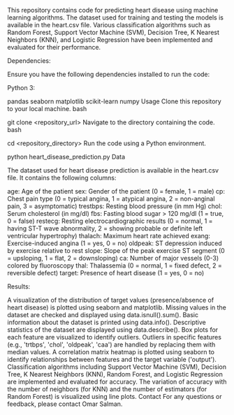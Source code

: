 This repository contains code for predicting heart disease using machine learning algorithms. The dataset used for training and testing the models is available in the heart.csv file. Various classification algorithms such as Random Forest, Support Vector Machine (SVM), Decision Tree, K Nearest Neighbors (KNN), and Logistic Regression have been implemented and evaluated for their performance.

Dependencies:

Ensure you have the following dependencies installed to run the code:

Python 3:

pandas
seaborn
matplotlib
scikit-learn
numpy
Usage
Clone this repository to your local machine.
bash

git clone <repository_url>
Navigate to the directory containing the code.
bash

cd <repository_directory>
Run the code using a Python environment.

python heart_disease_prediction.py
Data

The dataset used for heart disease prediction is available in the heart.csv file. It contains the following columns:

age: Age of the patient
sex: Gender of the patient (0 = female, 1 = male)
cp: Chest pain type (0 = typical angina, 1 = atypical angina, 2 = non-anginal pain, 3 = asymptomatic)
trestbps: Resting blood pressure (in mm Hg)
chol: Serum cholesterol (in mg/dl)
fbs: Fasting blood sugar > 120 mg/dl (1 = true, 0 = false)
restecg: Resting electrocardiographic results (0 = normal, 1 = having ST-T wave abnormality, 2 = showing probable or definite left ventricular hypertrophy)
thalach: Maximum heart rate achieved
exang: Exercise-induced angina (1 = yes, 0 = no)
oldpeak: ST depression induced by exercise relative to rest
slope: Slope of the peak exercise ST segment (0 = upsloping, 1 = flat, 2 = downsloping)
ca: Number of major vessels (0-3) colored by fluoroscopy
thal: Thalassemia (0 = normal, 1 = fixed defect, 2 = reversible defect)
target: Presence of heart disease (1 = yes, 0 = no)

Results:

A visualization of the distribution of target values (presence/absence of heart disease) is plotted using seaborn and matplotlib.
Missing values in the dataset are checked and displayed using data.isnull().sum().
Basic information about the dataset is printed using data.info().
Descriptive statistics of the dataset are displayed using data.describe().
Box plots for each feature are visualized to identify outliers.
Outliers in specific features (e.g., 'trtbps', 'chol', 'oldpeak', 'caa') are handled by replacing them with median values.
A correlation matrix heatmap is plotted using seaborn to identify relationships between features and the target variable ('output').
Classification algorithms including Support Vector Machine (SVM), Decision Tree, K Nearest Neighbors (KNN), Random Forest, and Logistic Regression are implemented and evaluated for accuracy.
The variation of accuracy with the number of neighbors (for KNN) and the number of estimators (for Random Forest) is visualized using line plots.
Contact
For any questions or feedback, please contact Omar Salman.
